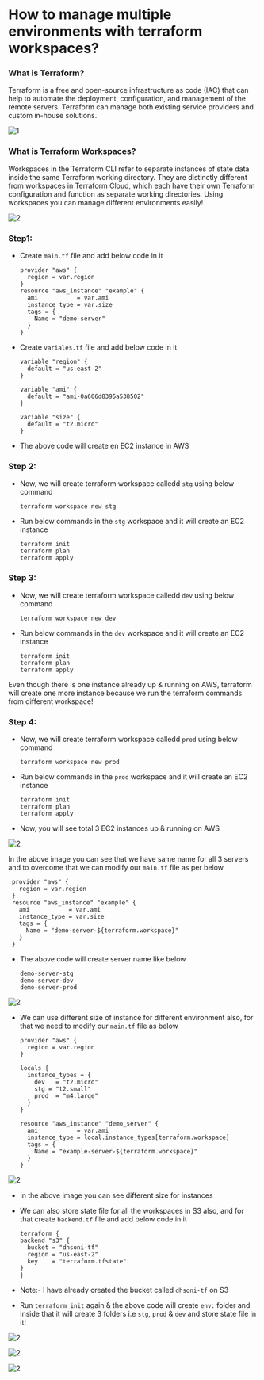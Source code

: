 # How to manage multiple environments with terraform workspaces?

### What is Terraform?

Terraform is a free and open-source infrastructure as code (IAC) that can help to automate the deployment, configuration, and management of the remote servers. Terraform can manage both existing service providers and custom in-house solutions.

![1](https://github.com/DhruvinSoni30/Terraform_Multiple_Environments/blob/main/images/terraform.jpeg)

### What is Terraform Workspaces?

Workspaces in the Terraform CLI refer to separate instances of state data inside the same Terraform working directory. They are distinctly different from workspaces in Terraform Cloud, which each have their own Terraform configuration and function as separate working directories. Using workspaces you can manage different environments easily!

![2](https://github.com/DhruvinSoni30/Terraform_Wrokspaces/blob/main/images/6.png)

### Step1:

* Create `main.tf` file and add below code in it
  
  ```
  provider "aws" {
    region = var.region
  }
  resource "aws_instance" "example" {
    ami           = var.ami
    instance_type = var.size
    tags = {
      Name = "demo-server"
    } 
  }
  ```
  
* Create `variales.tf` file and add below code in it

  ```
  variable "region" {
    default = "us-east-2"
  }
 
  variable "ami" {
    default = "ami-0a606d8395a538502"
  }

  variable "size" {
    default = "t2.micro"
  }
  ```

* The above code will create en EC2 instance in AWS 

### Step 2:

* Now, we will create terraform workspace calledd `stg` using below command

  ```
  terraform workspace new stg
  ```

* Run below commands in the `stg` workspace and it will create an EC2 instance

  ```
  terraform init
  terraform plan
  terraform apply
  ```

### Step 3:

* Now, we will create terraform workspace calledd `dev` using below command

  ```
  terraform workspace new dev
  ```

* Run below commands in the `dev` workspace and it will create an EC2 instance

  ```
  terraform init
  terraform plan
  terraform apply
  ```

Even though there is one instance already up & running on AWS, terraform will create one more instance because we run the terraform commands from different workspace!


### Step 4:

* Now, we will create terraform workspace calledd `prod` using below command

  ```
  terraform workspace new prod
  ```

* Run below commands in the `prod` workspace and it will create an EC2 instance

  ```
  terraform init
  terraform plan
  terraform apply
  ```

* Now, you will see total 3 EC2 instances up & running on AWS

![2](https://github.com/DhruvinSoni30/Terraform_Wrokspaces/blob/main/images/1.png)

In the above image you can see that we have same name for all 3 servers and to overcome that we can modify our `main.tf` file as per below

 ```
  provider "aws" {
    region = var.region
  }
  resource "aws_instance" "example" {
    ami           = var.ami
    instance_type = var.size
    tags = {
      Name = "demo-server-${terraform.workspace}"
    } 
  }
  ```

* The above code will create server name like below

  ```
  demo-server-stg
  demo-server-dev
  demo-server-prod
  ```
![2](https://github.com/DhruvinSoni30/Terraform_Wrokspaces/blob/main/images/2.png)


* We can use different size of instance for different environment also, for that we need to modify our `main.tf` file as below

  ```
  provider "aws" {
    region = var.region
  }

  locals {
    instance_types = {
      dev   = "t2.micro"
      stg = "t2.small"
      prod  = "m4.large"
    }
  }

  resource "aws_instance" "demo_server" {
    ami           = var.ami
    instance_type = local.instance_types[terraform.workspace]
    tags = {
      Name = "example-server-${terraform.workspace}"
    }
  }
  ```
  
![2](https://github.com/DhruvinSoni30/Terraform_Wrokspaces/blob/main/images/2.png)

* In the above image you can see different size for instances

* We can also store state file for all the workspaces in S3 also, and for that create `backend.tf` file and add below code in it

  ```
  terraform {
  backend "s3" {
    bucket = "dhsoni-tf"
    region = "us-east-2"
    key    = "terraform.tfstate"
  }
  }
  ```

* Note:- I have already created the bucket called `dhsoni-tf` on S3

* Run `terraform init` again & the above code will create `env:` folder and inside that it will create 3 folders i.e `stg`, `prod` & `dev` and store state file in it!


![2](https://github.com/DhruvinSoni30/Terraform_Wrokspaces/blob/main/images/3.png)

![2](https://github.com/DhruvinSoni30/Terraform_Wrokspaces/blob/main/images/4.png)

![2](https://github.com/DhruvinSoni30/Terraform_Wrokspaces/blob/main/images/5.png)

